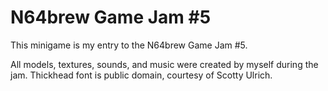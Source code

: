 # N64brew Game Jam #5

This minigame is my entry to the N64brew Game Jam #5.

All models, textures, sounds, and music were created by myself during the jam.
Thickhead font is public domain, courtesy of Scotty Ulrich.
